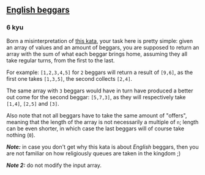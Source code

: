 <h2><a href=https://www.codewars.com/kata/59590976838112bfea0000fa/train/javascript target="_blank">English beggars</a></h2><h3>6 kyu</h3><p>Born a misinterpretation of <a href="https://www.codewars.com/kata/simple-fun-number-334-two-beggars-and-gold/" data-turbolinks="false" target="_blank">this kata</a>, your task here is pretty simple: given an array of values and an amount of beggars, you are supposed to return an array with the sum of what each beggar brings home, assuming they all take regular turns, from the first to the last.</p><p>For example: <code>[1,2,3,4,5]</code> for <code>2</code> beggars will return a result of <code>[9,6]</code>, as the first one takes <code>[1,3,5]</code>, the second collects <code>[2,4]</code>.</p><p>The same array with <code>3</code> beggars would have in turn have produced a better out come for the second beggar: <code>[5,7,3]</code>, as they will respectively take <code>[1,4]</code>, <code>[2,5]</code> and <code>[3]</code>.</p><p>Also note that not all beggars have to take the same amount of "offers", meaning that the length of the array is not necessarily a multiple of <code>n</code>; length can be even shorter, in which case the last beggars will of course take nothing (<code>0</code>).</p><p><em><strong>Note:</strong></em> in case you don't get why this kata is about <em>English</em> beggars, then you are not familiar on how religiously queues are taken in the kingdom ;)</p><p><em><strong>Note 2:</strong></em> do not modify the input array.</p>